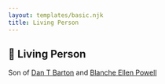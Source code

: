 ```yaml
---
layout: templates/basic.njk
title: Living Person
---
```

## 🔵 Living Person

Son of [Dan T Barton](/people/9/95106328) and [Blanche Ellen Powell](/people/8/88023024)
